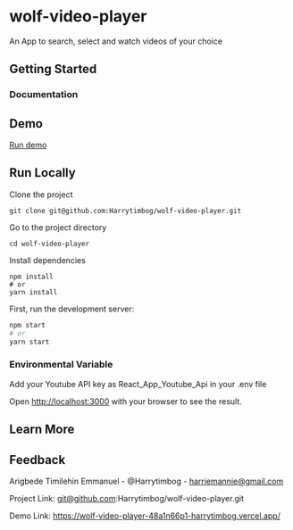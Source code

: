 # wolf-video-player
An App to search, select and watch videos of your choice

## Getting Started

  ### Documentation    

## Demo    

[Run demo](https://wolf-video-player-48a1n66p1-harrytimbog.vercel.app/)

## Run Locally   

Clone the project

``` console
git clone git@github.com:Harrytimbog/wolf-video-player.git
```

Go to the project directory

``` console
cd wolf-video-player
```

Install dependencies

``` console
npm install
# or
yarn install
```

First, run the development server:

```bash
npm start
# or
yarn start
```

### Environmental Variable
Add your Youtube API key as React_App_Youtube_Api in your .env file



Open [http://localhost:3000](http://localhost:3000) with your browser to see the result.

## Learn More

## Feedback  

Arigbede Timilehin Emmanuel - @Harrytimbog - harriemannie@gmail.com

Project Link: git@github.com:Harrytimbog/wolf-video-player.git

Demo Link: https://wolf-video-player-48a1n66p1-harrytimbog.vercel.app/
